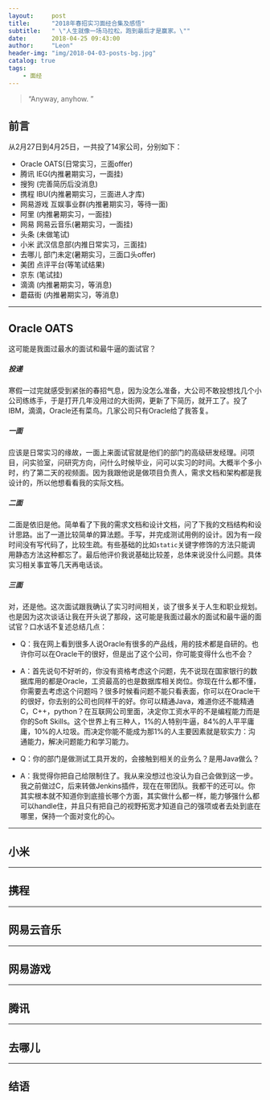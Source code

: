 ```yaml
---
layout:     post
title:      "2018年春招实习面经合集及感悟"
subtitle:   " \"人生就像一场马拉松，跑到最后才是赢家。\""
date:       2018-04-25 09:43:00
author:     "Leon"
header-img: "img/2018-04-03-posts-bg.jpg"
catalog: true
tags:
    - 面经
---
```


> “Anyway, anyhow. ”


## 前言

从2月27日到4月25日，一共投了14家公司，分别如下：
- Oracle OATS(日常实习，三面offer)
- 腾讯 IEG(内推暑期实习，一面挂)
- 搜狗 (完善简历后没消息)
- 携程 IBU(内推暑期实习，三面进人才库)
- 网易游戏 互娱事业群(内推暑期实习，等待一面)
- 阿里 (内推暑期实习，一面挂)
- 网易 网易云音乐(暑期实习，一面挂)
- 头条 (未做笔试)
- 小米 武汉信息部(内推日常实习，三面挂)
- 去哪儿 部门未定(暑期实习，三面口头offer)
- 美团 点评平台(等笔试结果)
- 京东 (笔试挂)
- 滴滴 (内推暑期实习，等消息)
- 蘑菇街 (内推暑期实习，等消息)

---

## Oracle OATS
这可能是我面过最水的面试和最牛逼的面试官？

##### 投递
寒假一过完就感受到紧张的春招气息，因为没怎么准备，大公司不敢投想找几个小公司练练手，于是打开几年没用过的大街网，更新了下简历，就开工了。投了IBM，滴滴，Oracle还有菜鸟。几家公司只有Oracle给了我答复。

##### 一面
应该是日常实习的缘故，一面上来面试官就是他们的部门的高级研发经理。问项目，问实验室，问研究方向，问什么时候毕业，问可以实习的时间。大概半个多小时，约了第二天的视频面。因为我跟他说是做项目负责人，需求文档和架构都是我设计的，所以他想看看我的实际文档。

##### 二面
二面是依旧是他。简单看了下我的需求文档和设计文档，问了下我的文档结构和设计思路。出了一道比较简单的算法题。手写，并完成测试用例的设计。因为有一段时间没有写代码了，比较生疏。有些基础的比如``static``关键字修饰的方法只能调用静态方法这种都忘了。最后他评价我说基础比较差，总体来说没什么问题。具体实习相关事宜等几天再电话谈。

##### 三面
对，还是他。这次面试跟我确认了实习时间相关，谈了很多关于人生和职业规划。也是因为这次谈话让我在开头说了那段，这可能是我面过最水的面试和最牛逼的面试官？口水话不复述总结几点：

- Q：我在网上看到很多人说Oracle有很多的产品线，用的技术都是自研的。也许你可以在Oracle干的很好，但是出了这个公司，你可能变得什么也不会？
- A：首先说句不好听的，你没有资格考虑这个问题，先不说现在国家银行的数据库用的都是Oracle，工资最高的也是数据库相关岗位。你现在什么都不懂，你需要去考虑这个问题吗？很多时候看问题不能只看表面，你可以在Oracle干的很好，你去别的公司也同样干的好。你可以精通Java，难道你还不能精通C，C++，python？在互联网公司里面，决定你工资水平的不是编程能力而是你的Soft Skills。这个世界上有三种人，1%的人特别牛逼，84%的人平平庸庸，10%的人垃圾。而决定你能不能成为那1%的人主要因素就是软实力：沟通能力，解决问题能力和学习能力。

- Q：你的部门是做测试工具开发的，会接触到相关的业务么？是用Java做么？
-  A：我觉得你把自己给限制住了。我从来没想过也没认为自己会做到这一步。我之前做过C，后来转做Jenkins插件，现在在带团队。我都干的还可以。你其实根本就不知道你到底擅长哪个方面，其实做什么都一样，能力够强什么都可以handle住，并且只有把自己的视野拓宽才知道自己的强项或者去处到底在哪里，保持一个面对变化的心。

---

## 小米

---

## 携程

---

## 网易云音乐

---

## 网易游戏

---

## 腾讯

---

## 去哪儿

---

## 结语